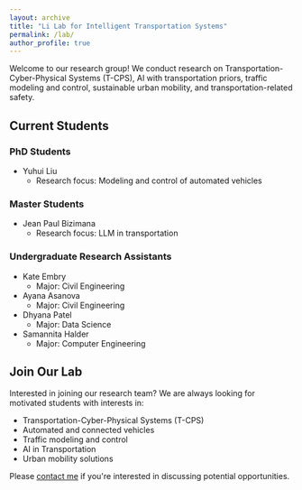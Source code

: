 ```yaml
---
layout: archive
title: "Li Lab for Intelligent Transportation Systems"
permalink: /lab/
author_profile: true
---
```


Welcome to our research group! We conduct research on Transportation-Cyber-Physical Systems (T-CPS), AI with transportation priors, traffic modeling and control, sustainable urban mobility, and transportation-related safety.

## Current Students

### PhD Students
* Yuhui Liu
  * Research focus: Modeling and control of automated vehicles

### Master Students
* Jean Paul Bizimana
  * Research focus: LLM in transportation

### Undergraduate Research Assistants
* Kate Embry
  * Major: Civil Engineering
* Ayana Asanova
  * Major: Civil Engineering
* Dhyana Patel
  * Major: Data Science
* Samannita Halder
  * Major: Computer Engineering

## Join Our Lab
Interested in joining our research team? We are always looking for motivated students with interests in:
* Transportation-Cyber-Physical Systems (T-CPS)
* Automated and connected vehicles
* Traffic modeling and control
* AI in Transportation
* Urban mobility solutions

Please [contact me](mailto:tianyli.ai@gmail.com) if you're interested in discussing potential opportunities.

